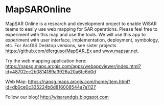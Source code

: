 # MapSAROnline
MapSAR Online is a research and development project to enable WiSAR teams to easily use web mapping for SAR operations. Please feel free to experiment with this map and use the tools. We will use this app to experiment with user interface, implementation, deployment, symbology, etc. For ArcGIS Desktop versions, see sister projects https://github.com/dferguso/MapSAR_Ex and www.mapsar.net.

Try the web mapping application here: https://napsg.maps.arcgis.com/apps/webappviewer/index.html?id=48702ec2b0814189a3926a20a6fc6d0d

Web Map: https://napsg.maps.arcgis.com/home/item.html?id=db0ce0c335224b6d816008544a7a1127


Follow our blog! http://wisarandgis.blogspot.com
